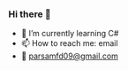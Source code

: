 ### Hi there 👋
- 🌱 I’m currently learning C#
- 📫 How to reach me: email
- 📧 parsamfd09@gmail.com 

<!--
**parsamfd/parsamfd** is a ✨ _special_ ✨ repository because its `README.md` (this file) appears on your GitHub profile.

Here are some ideas to get you started
- 🌱 I’m currently learning C#
- 📫 How to reach me: email
- 📧 parsamfd09@gmail.com 
-->
